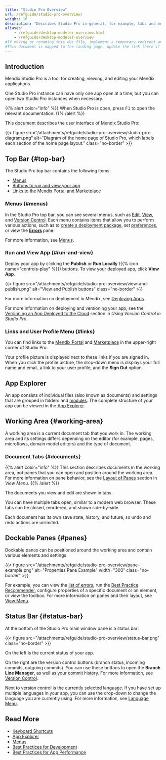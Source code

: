 ```yaml
---
title: "Studio Pro Overview"
url: /refguide/studio-pro-overview/
weight: 10
description: "Describes Studio Pro in general, for example, tabs and menus."
aliases:
    - /refguide/desktop-modeler-overview.html
    - /refguide/desktop-modeler-overview
#If moving or renaming this doc file, implement a temporary redirect and let the respective team know they should update the URL in the product. See Mapping to Products for more details.
#This document is mapped to the landing page, update the link there if renaming or moving the doc file.
---
```


## Introduction

Mendix Studio Pro is a tool for creating, viewing, and editing your Mendix applications.

One Studio Pro instance can have only one app open at a time, but you can open two Studio Pro instances when necessary.

{{% alert color="info" %}}
When Studio Pro is open, press <kbd>F1</kbd> to open the relevant documentation.
{{% /alert %}}

This document describes the user interface of Mendix Studio Pro:

{{< figure src="/attachments/refguide/studio-pro-overview/studio-pro-diagram.png" alt="Diagram of the home page of Studio Pro, which labels each section of the home page layout." class="no-border" >}}

## Top Bar {#top-bar}

The Studio Pro top bar contains the following items:

* [Menus](#menus) 
* [Buttons to run and view your app](#run-and-view)
* [Links to the Mendix Portal and Marketplace](#links) 

### Menus {#menus}

In the Studio Pro top bar, you can see several menus, such as [Edit](/refguide/edit-menu/), [View](/refguide/view-menu/), and [Version Control](/refguide/version-control-menu/). Each menu contains items that allow you to perform various actions, such as to [create a deployment package](/refguide/create-deployment-package-dialog/), set [preferences](/refguide/preferences-dialog/), or view the [**Errors**](/refguide/errors-pane/) pane. 

For more information, see [Menus](/refguide/menus/). 

### Run and View App {#run-and-view}

Deploy your app by clicking the **Publish** or **Run Locally** ({{% icon name="controls-play" %}}) buttons. To view your deployed app, click **View App**. 

{{< figure src="/attachments/refguide/studio-pro-overview/view-and-publish.png" alt="View and Publish buttons" class="no-border" >}}

For more information on deployment in Mendix, see [Deploying Apps](/deployment/).

For more information on deploying and versioning your app, see the [Versioning an App Deployed to the Cloud](/refguide/using-version-control-in-studio-pro/#versioning-app) section in *Using Version Control in Studio Pro*. 

### Links and User Profile Menu {#links}

You can find links to the [Mendix Portal](/developerportal/) and [Marketplace](/appstore/) in the upper-right corner of Studio Pro.

Your profile picture is displayed next to these links if you are signed in. When you click the profile picture, the drop-down menu is displays your full name and email, a link to your user profile, and the **Sign Out** option. 

## App Explorer

An app consists of individual files (also known as documents) and settings that are grouped in folders and [modules](/refguide/modules/). The complete structure of your app can be viewed in the [App Explorer](/refguide/app-explorer/).

## Working Area {#working-area}

A working area is a current document tab that you work in. The working area and its settings differs depending on the editor (for example, pages, microflows, domain model editors) and the type of document. 

### Document Tabs {#documents}

{{% alert color="info" %}}
This section describes documents in the working area, not panes that you can open and position around the working area. For more information on pane behavior, see the [Layout of Panes](/refguide/view-menu/#layout-of-panes) section in *View Menu*.
{{% /alert %}}

The documents you view and edit are shown in tabs. 

You can have multiple tabs open, similar to a modern web browser. These tabs can be closed, reordered, and shown side-by-side. 

Each document has its own save state, history, and future, so undo and redo actions are unlimited.

## Dockable Panes {#panes}

Dockable panes can be positioned around the working area and contain various elements and settings.

{{< figure src="/attachments/refguide/studio-pro-overview/pane-example.png" alt="Properties Pane Example" width="300" class="no-border" >}}

For example, you can view the [list of errors](/refguide/errors-pane/), run the [Best Practice Recommender](/refguide/best-practice-recommender/), configure properties of a specific document or an element, or view the toolbox. For more information on panes and their layout, see [View Menu](/refguide/view-menu/).

## Status Bar {#status-bar}

At the bottom of the Studio Pro main window pane is a status bar:

{{< figure src="/attachments/refguide/studio-pro-overview/status-bar.png" class="no-border" >}}

On the left is the current status of your app.

On the right are the version control buttons (branch status, incoming commits, outgoing commits). You can use these buttons to open the **Branch Line Manager**, as well as your commit history. For more information, see [Version Control](/refguide/version-control/).

Next to version control is the currently selected language. If you have set up multiple languages in your app, you can use the drop-down to change the language you are currently using. For more information, see [Language Menu](/refguide/translatable-texts/).

## Read More

* [Keyboard Shortcuts](/refguide/keyboard-shortcuts/)
* [App Explorer](/refguide/app-explorer/)
* [Menus](/refguide/menus/)
* [Best Practices for Development](/refguide/dev-best-practices/)
* [Best Practices for App Performance](/refguide/community-best-practices-for-app-performance/)
